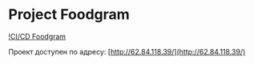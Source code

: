 # Project Foodgram

[!CI/CD Foodgram](https://github.com/KseniyaGurevich/foodgram-project-react/actions/workflows/main.yml/badge.svg)


Проект доступен по адресу: [http://62.84.118.39/](http://62.84.118.39/)

